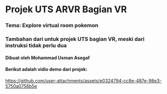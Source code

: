 # Projek UTS ARVR Bagian VR

### Tema: Explore virtual room pokemon

### Tambahan dari untuk projek UTS bagian VR, meski dari instruksi tidak perlu dua

#### Dibuat oleh Mohammad Usman Asegaf

#### Berikut adalah vidio demo dari projek:

https://github.com/user-attachments/assets/e0324794-cc8e-487e-98e3-5750a0756b5e

